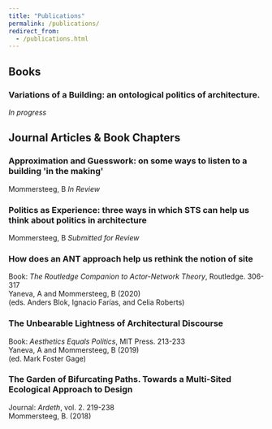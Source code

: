 ```yaml
---
title: "Publications"
permalink: /publications/
redirect_from: 
  - /publications.html
---
```

## Books

### Variations of a Building: an ontological politics of architecture. 
*In progress*

## Journal Articles & Book Chapters

### Approximation and Guesswork: on some ways to listen to a building 'in the making'
Mommersteeg, B *In Review*

### Politics as Experience: three ways in which STS can help us think about politics in architecture
Mommersteeg, B *Submitted for Review*

### How does an ANT approach help us rethink the notion of site
Book: *The Routledge Companion to Actor-Network Theory*, Routledge. 306-317\
Yaneva, A and Mommersteeg, B (2020)\
(eds. Anders Blok, Ignacio Farías, and Celia Roberts)

### The Unbearable Lightness of Architectural Discourse
Book: *Aesthetics Equals Politics*, MIT Press. 213-233\
Yaneva, A and Mommersteeg, B (2019)\
(ed. Mark Foster Gage)

### The Garden of Bifurcating Paths. Towards a Multi-Sited Ecological Approach to Design
Journal: *Ardeth*, vol. 2. 219-238\
Mommersteeg, B. (2018)

